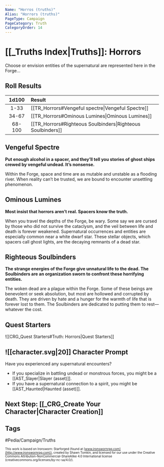 ```yaml
---
Name: "Horros (truths)"
Alias: "Horrors (truths)"
PageType: Campaign
PageCategory: Truth
CategoryOrder: 14
---
```

#  [[_Truths Index|Truths]]: Horrors
Choose or envision entities of the supernatural are represented here in the Forge...

## Roll Results
| 1d100 | Result |
|:---:|:--- |
| 1-33 | [[TR_Horrors#Vengeful spectre\|Vengeful Spectre]] |
| 34-67 | [[TR_Horrors#Ominous Lumines\|Ominous Lumines]] |
| 68-100 | [[TR_Horrors#Righteous Soulbinders\|Righteous Soulbinders]] |

## Vengeful Spectre
**Put enough alcohol in a spacer, and they’ll tell you stories of ghost ships crewed by vengeful undead. It’s nonsense.** 
 
Within the Forge, space and time are as mutable and unstable as a flooding river. When reality can’t be trusted, we are bound to encounter unsettling phenomenon.

## Ominous Lumines
**Most insist that horrors aren’t real. Spacers know the truth.**
  
When you travel the depths of the Forge, be wary. Some say we are cursed by those who did not survive the cataclysm, and the veil between life and death is forever weakened. Supernatural occurrences and entities are especially common near a white dwarf star. These stellar objects, which spacers call ghost lights, are the decaying remnants of a dead star.

## Righteous Soulbinders
**The strange energies of the Forge give unnatural life to the dead. The Soulbinders are an organization sworn to confront these horrifying entities.** 
 
The woken dead are a plague within the Forge. Some of these beings are benevolent or seek absolution, but most are hollowed and corrupted by death. They are driven by hate and a hunger for the warmth of life that is forever lost to them. The Soulbinders are dedicated to putting them to rest—whatever the cost.

## Quest Starters
![[CRG_Quest Starters#Truth: Horrors|Quest Starters]]

## ![[character.svg|20]] Character Prompt
Have you experienced any supernatural encounters?
- If you specialize in battling undead or monstrous forces, you might be a [[AST_Slayer|Slayer (asset)]].
- If you have a supernatural connection to a spirit, you might be [[AST_Haunted|Haunted (asset)]].

## Next Step: [[_CRG_Create Your Character|Character Creation]]

## Tags
#Pedia/Campaign/Truths

<font size=-2>This work is based on Ironsworn: Starforged (found at [www.ironswornrpg.com](http://www.ironswornrpg.com)), created by Shawn Tomkin, and licensed for our use under the Creative Commons Attribution-NonCommercial-ShareAlike 4.0 International license  (creativecommons.org/licenses/by-nc-sa/4.0/).</font>